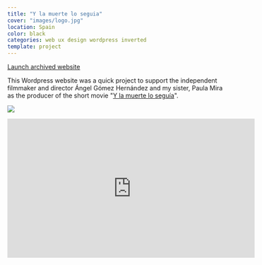 ```yaml
---
title: "Y la muerte lo seguia"
cover: "images/logo.jpg"
location: Spain
color: black
categories: web ux design wordpress inverted
template: project
---
```


<p class="align-center">
<a class="btn" role="button" href="http://ylmls.herokuapp.com" target="_blank">Launch archived website</a>
</p>

This Wordpress website was a quick project to support the independent filmmaker and director Ángel Gómez Hernández and my sister, Paula Mira as the producer of the short movie "[Y la muerte lo seguía](http://www.imdb.com/title/tt2495788/)".

![](/work/ylmls/images/0.jpg)

<iframe width="560" height="315" src="https://www.youtube.com/embed/gWoorDsxUgw" frameborder="0" allowfullscreen></iframe>

